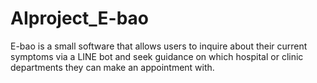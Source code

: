 # AIproject_E-bao
E-bao is a small software that allows users to inquire about their current symptoms via a LINE bot and seek guidance on which hospital or clinic departments they can make an appointment with.
